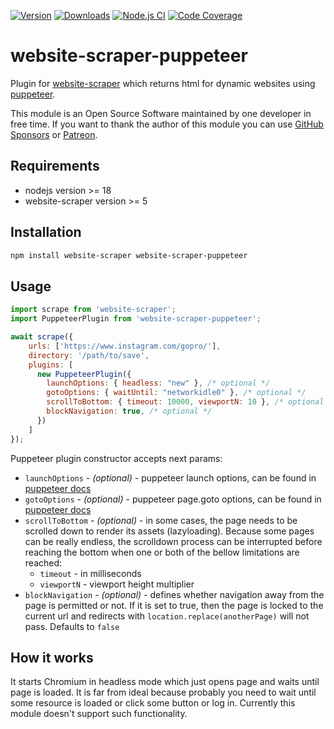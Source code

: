 [![Version](https://img.shields.io/npm/v/website-scraper-puppeteer.svg?style=flat)](https://www.npmjs.org/package/website-scraper-puppeteer)
[![Downloads](https://img.shields.io/npm/dm/website-scraper-puppeteer.svg?style=flat)](https://www.npmjs.org/package/website-scraper-puppeteer)
[![Node.js CI](https://github.com/website-scraper/website-scraper-puppeteer/actions/workflows/node.js.yml/badge.svg)](https://github.com/website-scraper/website-scraper-puppeteer)
[![Code Coverage](https://qlty.sh/gh/website-scraper/projects/website-scraper-puppeteer/coverage.svg)](https://qlty.sh/gh/website-scraper/projects/website-scraper-puppeteer)

# website-scraper-puppeteer
Plugin for [website-scraper](https://github.com/website-scraper/node-website-scraper) which returns html for dynamic websites using [puppeteer](https://github.com/puppeteer/puppeteer).

This module is an Open Source Software maintained by one developer in free time. If you want to thank the author of this module you can use [GitHub Sponsors](https://github.com/sponsors/s0ph1e) or [Patreon](https://www.patreon.com/s0ph1e).

## Requirements
* nodejs version >= 18
* website-scraper version >= 5

## Installation
```sh
npm install website-scraper website-scraper-puppeteer
```

## Usage
```javascript
import scrape from 'website-scraper';
import PuppeteerPlugin from 'website-scraper-puppeteer';

await scrape({
    urls: ['https://www.instagram.com/gopro/'],
    directory: '/path/to/save',
    plugins: [ 
      new PuppeteerPlugin({
        launchOptions: { headless: "new" }, /* optional */
        gotoOptions: { waitUntil: "networkidle0" }, /* optional */
        scrollToBottom: { timeout: 10000, viewportN: 10 }, /* optional */
        blockNavigation: true, /* optional */
      })
    ]
});
```
Puppeteer plugin constructor accepts next params:
* `launchOptions` - *(optional)* - puppeteer launch options, can be found in [puppeteer docs](https://github.com/puppeteer/puppeteer/blob/main/docs/api/puppeteer.puppeteerlaunchoptions.md)
* `gotoOptions` - *(optional)* - puppeteer page.goto options, can be found in [puppeteer docs](https://github.com/puppeteer/puppeteer/blob/main/docs/api/puppeteer.frame.goto.md#parameters)
* `scrollToBottom` - *(optional)* - in some cases, the page needs to be scrolled down to render its assets (lazyloading). Because some pages can be really endless, the scrolldown process can be interrupted before reaching the bottom when one or both of the bellow limitations are reached:
    * `timeout` - in milliseconds
    * `viewportN` - viewport height multiplier
* `blockNavigation` - *(optional)* - defines whether navigation away from the page is permitted or not. If it is set to true, then the page is locked to the current url and redirects with `location.replace(anotherPage)` will not pass. Defaults to `false`

## How it works
It starts Chromium in headless mode which just opens page and waits until page is loaded.
It is far from ideal because probably you need to wait until some resource is loaded or click some button or log in. Currently this module doesn't support such functionality.
